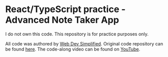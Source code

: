 # React/TypeScript practice - Advanced Note Taker App

I do not own this code. This repository is for practice purposes only.

All code was authored by [Web Dev Simplified](https://github.com/WebDevSimplified). Original code repository can be found [here](https://github.com/WebDevSimplified/react-note-taking-app). The code-along video can be found on [YouTube](https://www.youtube.com/watch?v=j898RGRw0b4).